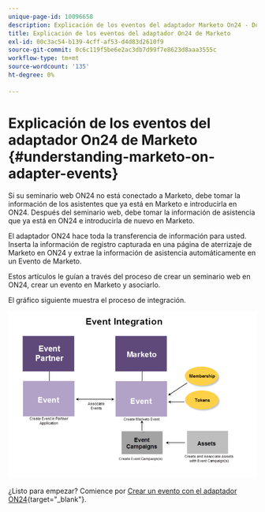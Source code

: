 ```yaml
---
unique-page-id: 10096658
description: Explicación de los eventos del adaptador Marketo On24 - Documentos de Marketo - Documentación del producto
title: Explicación de los eventos del adaptador On24 de Marketo
exl-id: 00c3ac54-b139-4cff-af53-d4d83d2610f9
source-git-commit: 0c6c119f5be6e2ac3db7d99f7e8623d8aaa3555c
workflow-type: tm+mt
source-wordcount: '135'
ht-degree: 0%

---
```


# Explicación de los eventos del adaptador On24 de Marketo {#understanding-marketo-on-adapter-events}

Si su seminario web ON24 no está conectado a Marketo, debe tomar la información de los asistentes que ya está en Marketo e introducirla en ON24. Después del seminario web, debe tomar la información de asistencia que ya está en ON24 e introducirla de nuevo en Marketo.

El adaptador ON24 hace toda la transferencia de información para usted. Inserta la información de registro capturada en una página de aterrizaje de Marketo en ON24 y extrae la información de asistencia automáticamente en un Evento de Marketo.

Estos artículos le guían a través del proceso de crear un seminario web en ON24, crear un evento en Marketo y asociarlo.

El gráfico siguiente muestra el proceso de integración.

![](assets/image2015-12-16-11-3a26-3a29.png)

¿Listo para empezar? Comience por [Crear un evento con el adaptador ON24](/help/marketo/product-docs/demand-generation/events/create-an-event/create-an-event-with-the-marketo-on24-adapter.md){target=&quot;_blank&quot;}.
